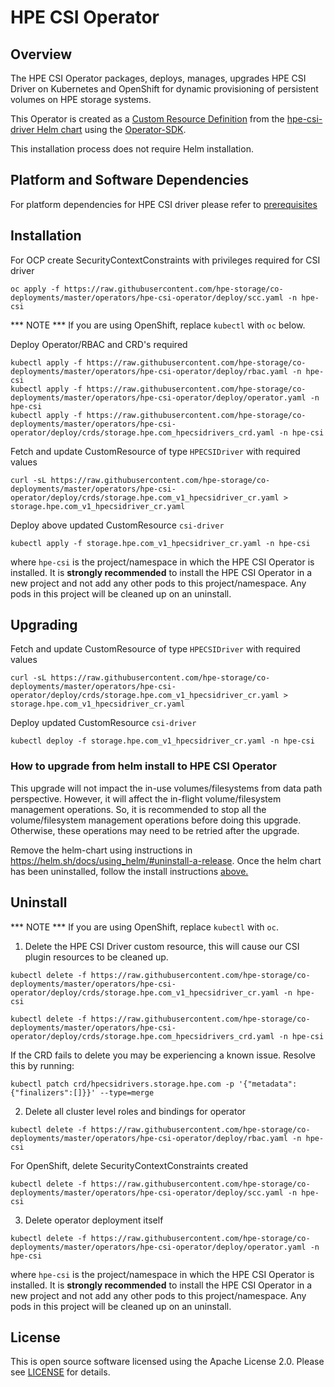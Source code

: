# HPE CSI Operator

## Overview
The HPE CSI Operator packages, deploys, manages, upgrades HPE CSI Driver on Kubernetes and OpenShift for dynamic provisioning of persistent volumes on HPE storage systems.

This Operator is created as a [Custom Resource Definition](https://kubernetes.io/docs/concepts/extend-kubernetes/api-extension/custom-resources/#customresourcedefinitions) from the [hpe-csi-driver Helm chart](https://github.com/hpe-storage/co-deployments/tree/master/helm/charts/hpe-csi-driver) using the [Operator-SDK](https://github.com/operator-framework/operator-sdk#overview).

This installation process does not require Helm installation.

## Platform and Software Dependencies
For platform dependencies for HPE CSI driver please refer to [prerequisites](https://github.com/hpe-storage/co-deployments/tree/master/helm/charts/hpe-csi-driver#prerequisites)

## Installation

For OCP create SecurityContextConstraints with privileges required for CSI driver
```
oc apply -f https://raw.githubusercontent.com/hpe-storage/co-deployments/master/operators/hpe-csi-operator/deploy/scc.yaml -n hpe-csi
```

*** NOTE *** If you are using OpenShift, replace `kubectl` with `oc` below.

Deploy Operator/RBAC and CRD's required
```
kubectl apply -f https://raw.githubusercontent.com/hpe-storage/co-deployments/master/operators/hpe-csi-operator/deploy/rbac.yaml -n hpe-csi
kubectl apply -f https://raw.githubusercontent.com/hpe-storage/co-deployments/master/operators/hpe-csi-operator/deploy/operator.yaml -n hpe-csi
kubectl apply -f https://raw.githubusercontent.com/hpe-storage/co-deployments/master/operators/hpe-csi-operator/deploy/crds/storage.hpe.com_hpecsidrivers_crd.yaml -n hpe-csi
```

Fetch and update CustomResource of type `HPECSIDriver` with required values
```
curl -sL https://raw.githubusercontent.com/hpe-storage/co-deployments/master/operators/hpe-csi-operator/deploy/crds/storage.hpe.com_v1_hpecsidriver_cr.yaml > storage.hpe.com_v1_hpecsidriver_cr.yaml
```

Deploy above updated CustomResource `csi-driver`
```
kubectl apply -f storage.hpe.com_v1_hpecsidriver_cr.yaml -n hpe-csi
```

where ``hpe-csi`` is the project/namespace in which the HPE CSI Operator is installed. It is **strongly recommended** to install the HPE CSI Operator in a new project and not add any other pods to this project/namespace. Any pods in this project will be cleaned up on an uninstall.

## Upgrading

Fetch and update CustomResource of type `HPECSIDriver` with required values
```
curl -sL https://raw.githubusercontent.com/hpe-storage/co-deployments/master/operators/hpe-csi-operator/deploy/crds/storage.hpe.com_v1_hpecsidriver_cr.yaml > storage.hpe.com_v1_hpecsidriver_cr.yaml
```

Deploy updated CustomResource `csi-driver`
```
kubectl deploy -f storage.hpe.com_v1_hpecsidriver_cr.yaml -n hpe-csi
```

### How to upgrade from helm install to HPE CSI Operator
This upgrade will not impact the in-use volumes/filesystems from data path perspective. However, it will affect the in-flight volume/filesystem management operations. So, it is recommended to stop all the volume/filesystem management operations before doing this upgrade. Otherwise, these operations may need to be retried after the upgrade.

Remove the helm-chart using instructions in https://helm.sh/docs/using_helm/#uninstall-a-release.
Once the helm chart has been uninstalled, follow the install instructions [above.](#installation)

## Uninstall

*** NOTE *** If you are using OpenShift, replace `kubectl` with `oc`.

1. Delete the HPE CSI Driver custom resource, this will cause our CSI plugin resources to be cleaned up.
```
kubectl delete -f https://raw.githubusercontent.com/hpe-storage/co-deployments/master/operators/hpe-csi-operator/deploy/crds/storage.hpe.com_v1_hpecsidriver_cr.yaml -n hpe-csi

kubectl delete -f https://raw.githubusercontent.com/hpe-storage/co-deployments/master/operators/hpe-csi-operator/deploy/crds/storage.hpe.com_hpecsidrivers_crd.yaml -n hpe-csi
```

If the CRD fails to delete you may be experiencing a known issue. Resolve this by running:
```
kubectl patch crd/hpecsidrivers.storage.hpe.com -p '{"metadata":{"finalizers":[]}}' --type=merge
```

2. Delete all cluster level roles and bindings for operator
```
kubectl delete -f https://raw.githubusercontent.com/hpe-storage/co-deployments/master/operators/hpe-csi-operator/deploy/rbac.yaml -n hpe-csi
```

For OpenShift, delete SecurityContextConstraints created
```
kubectl delete -f https://raw.githubusercontent.com/hpe-storage/co-deployments/master/operators/hpe-csi-operator/deploy/scc.yaml -n hpe-csi
```

3. Delete operator deployment itself
```
kubectl delete -f https://raw.githubusercontent.com/hpe-storage/co-deployments/master/operators/hpe-csi-operator/deploy/operator.yaml -n hpe-csi
```

where ``hpe-csi`` is the project/namespace in which the HPE CSI Operator is installed. It is **strongly recommended** to install the HPE CSI Operator in a new project and not add any other pods to this project/namespace. Any pods in this project will be cleaned up on an uninstall.

## License
This is open source software licensed using the Apache License 2.0. Please see [LICENSE](../../LICENSE) for details.
